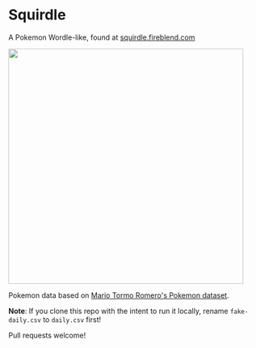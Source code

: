 # Squirdle
A Pokemon Wordle-like, found at [squirdle.fireblend.com](http://squirdle.fireblend.com/)

<img src="https://i.imgur.com/nbHjRow.png" width=465px>

Pokemon data based on [Mario Tormo Romero's Pokemon dataset](https://www.kaggle.com/mariotormo/complete-pokemon-dataset-updated-090420).

**Note**: If you clone this repo with the intent to run it locally, rename `fake-daily.csv` to `daily.csv` first!

Pull requests welcome!
